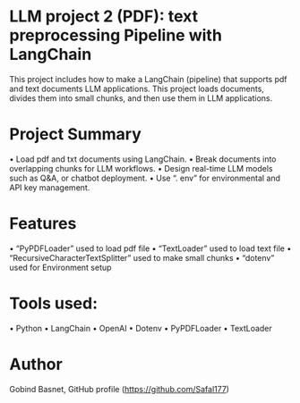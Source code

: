 # LLM project 2 (PDF): text preprocessing Pipeline with LangChain
This project includes how to make a LangChain (pipeline) that supports pdf and text documents LLM applications. This project loads documents, divides them into small chunks, and then use them in LLM applications. 
# Project Summary
•	Load pdf and txt documents using LangChain.
•	Break documents into overlapping chunks for LLM workflows.
•	Design real-time LLM models such as Q&A, or chatbot deployment.
•	Use “. env” for environmental and API key management. 
# Features
•	“PyPDFLoader” used to load pdf file
•	 “TextLoader” used to load text file
•	“RecursiveCharacterTextSplitter” used to make small chunks
•	“dotenv” used for Environment setup
# Tools used: 
•	Python
•	LangChain
•	OpenAI
•	Dotenv
•	PyPDFLoader
•	TextLoader
# Author
Gobind Basnet, GitHub profile (https://github.com/Safal177)
